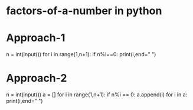 # factors-of-a-number in python
# Approach-1
n = int(input())
for i in range(1,n+1):
  if n%i==0:
    print(i,end=" ")
  # Approach-2
  n = int(input())
a = []
for i in range(1,n+1):
  if n%i == 0:
    a.append(i)
for i in a:
  print(i,end=" ")
